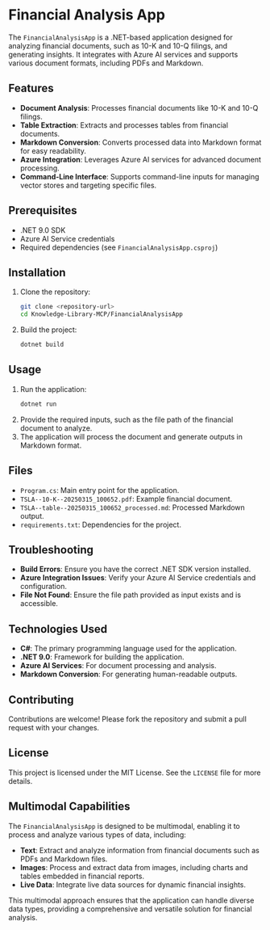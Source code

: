 # Financial Analysis App

The `FinancialAnalysisApp` is a .NET-based application designed for analyzing financial documents, such as 10-K and 10-Q filings, and generating insights. It integrates with Azure AI services and supports various document formats, including PDFs and Markdown.

## Features
- **Document Analysis**: Processes financial documents like 10-K and 10-Q filings.
- **Table Extraction**: Extracts and processes tables from financial documents.
- **Markdown Conversion**: Converts processed data into Markdown format for easy readability.
- **Azure Integration**: Leverages Azure AI services for advanced document processing.
- **Command-Line Interface**: Supports command-line inputs for managing vector stores and targeting specific files.

## Prerequisites
- .NET 9.0 SDK
- Azure AI Service credentials
- Required dependencies (see `FinancialAnalysisApp.csproj`)

## Installation
1. Clone the repository:
   ```bash
   git clone <repository-url>
   cd Knowledge-Library-MCP/FinancialAnalysisApp
   ```
2. Build the project:
   ```bash
   dotnet build
   ```

## Usage
1. Run the application:
   ```bash
   dotnet run
   ```
2. Provide the required inputs, such as the file path of the financial document to analyze.
3. The application will process the document and generate outputs in Markdown format.

## Files
- `Program.cs`: Main entry point for the application.
- `TSLA--10-K--20250315_100652.pdf`: Example financial document.
- `TSLA--table--20250315_100652_processed.md`: Processed Markdown output.
- `requirements.txt`: Dependencies for the project.

## Troubleshooting
- **Build Errors**: Ensure you have the correct .NET SDK version installed.
- **Azure Integration Issues**: Verify your Azure AI Service credentials and configuration.
- **File Not Found**: Ensure the file path provided as input exists and is accessible.

## Technologies Used
- **C#**: The primary programming language used for the application.
- **.NET 9.0**: Framework for building the application.
- **Azure AI Services**: For document processing and analysis.
- **Markdown Conversion**: For generating human-readable outputs.

## Contributing
Contributions are welcome! Please fork the repository and submit a pull request with your changes.

## License
This project is licensed under the MIT License. See the `LICENSE` file for more details.

## Multimodal Capabilities

The `FinancialAnalysisApp` is designed to be multimodal, enabling it to process and analyze various types of data, including:

- **Text**: Extract and analyze information from financial documents such as PDFs and Markdown files.
- **Images**: Process and extract data from images, including charts and tables embedded in financial reports.
- **Live Data**: Integrate live data sources for dynamic financial insights.

This multimodal approach ensures that the application can handle diverse data types, providing a comprehensive and versatile solution for financial analysis.

